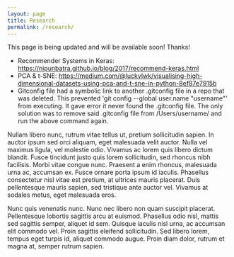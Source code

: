 ```yaml
---
layout: page
title: Research
permalink: /research/
---
```


This page is being updated and will be available soon! Thanks!

- Recommender Systems in Keras: https://nipunbatra.github.io/blog/2017/recommend-keras.html
- PCA & t-SNE: https://medium.com/@luckylwk/visualising-high-dimensional-datasets-using-pca-and-t-sne-in-python-8ef87e7915b
- Gitconfig file had a symbolic link to another .gitconfig file in a repo that was deleted. This prevented 'git config --global user.name "username"' from executing. It gave error it never found the .gitconfig file. The only solution was to remove said .gitconfig file from /Users/username/ and run the above command again.

Nullam libero nunc, rutrum vitae tellus ut, pretium sollicitudin sapien. In auctor ipsum sed orci aliquam, eget malesuada velit auctor. Nulla vel maximus ligula, vel molestie odio. Vivamus ac lorem quis libero dictum blandit. Fusce tincidunt justo quis lorem sollicitudin, sed rhoncus nibh facilisis. Morbi vitae congue nunc. Praesent a enim rhoncus, malesuada urna ac, accumsan ex. Fusce ornare porta ipsum id iaculis. Phasellus consectetur nisl vitae est pretium, at ultrices mauris placerat. Duis pellentesque mauris sapien, sed tristique ante auctor vel. Vivamus at sodales metus, eget malesuada eros.

Nunc quis venenatis nunc. Nunc nec libero non quam suscipit placerat. Pellentesque lobortis sagittis arcu at euismod. Phasellus odio nisl, mattis sed sagittis semper, aliquet id sem. Quisque iaculis nisl urna, ac accumsan elit commodo vel. Proin sagittis eleifend sollicitudin. Sed libero lorem, tempus eget turpis id, aliquet commodo augue. Proin diam dolor, rutrum et magna at, semper rutrum sapien.
